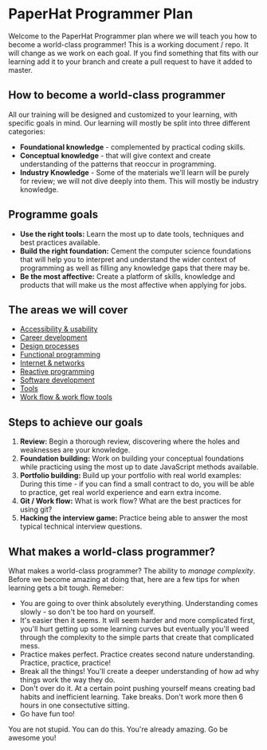 # PaperHat Programmer Plan

Welcome to the PaperHat Programmer plan where we will teach you how to become a world-class programmer! This is a working document / repo. It will change as we work on each goal. If you find something that fits with our learning add it to your branch and create a pull request to have it added to master. 

## How to become a world-class programmer

All our training will be designed and customized to your learning, with specific goals in mind. Our learning will mostly be split into three different categories: 

- **Foundational knowledge** - complemented by practical coding skills.
- **Conceptual knowledge** - that will give context and create understanding of the patterns that reoccur in programming.
- **Industry Knowledge** - Some of the materials we'll learn will be purely for review; we will not dive deeply into them. This will mostly be industry knowledge.

## Programme goals

- **Use the right tools:** Learn the most up to date tools, techniques and best practices available.
- **Build the right foundation:** Cement the computer science foundations that will help you to interpret and understand the wider context of programming as well as filling any knowledge gaps that there may be.
- **Be the most affective:** Create a platform of skills, knowledge and products that will make us the most affective when applying for jobs. 

## The areas we will cover

- [Accessibility & usability](./accessibility/)
- [Career development](./career/)
- [Design processes](./design/)
- [Functional programming](./functional/)
- [Internet & networks](./internet/)
- [Reactive programming](./reactive/)
- [Software development](./development/)
- [Tools](./tools/)
- [Work flow & work flow tools](./workflow/)

## Steps to achieve our goals

1. **Review:** Begin a thorough review, discovering where the holes and weaknesses are your knowledge.
2. **Foundation building:** Work on building your conceptual foundations while practicing using the most up to date JavaScript methods available. 
3. **Portfolio building:** Build up your portfolio with real world examples: During this time - if you can find a small contract to do, you will be able to practice, get real world experience and earn extra income.
4. **Git / Work flow:** What is work flow? What are the best practices for using git?
5. **Hacking the interview game:** Practice being able to answer the most typical technical interview questions.  


## What makes a world-class programmer? 

What makes a world-class programmer? The ability to *manage complexity*. Before we become amazing at doing that, here are a few tips for when learning gets a bit tough. Remeber:  

- You are going to over think absolutely everything. Understanding comes slowly - so don't be too hard on yourself.
- It's easier then it seems. It will seem harder and more complicated first, you'll hurt getting up some learning curves but eventually you'll weed through the complexity to the simple parts that create that complicated mess.
- Practice makes perfect. Practice creates second nature understanding. Practice, practice, practice!
- Break all the things! You'll create a deeper understanding of how ad why things work the way they do. 
- Don't over do it. At a certain point pushing yourself means creating bad habits and inefficient learning. Take breaks. Don't work more then 6 hours in one consectutive sitting. 
- Go have fun too!  

You are not stupid. You can do this. You're already amazing. Go be awesome you!
